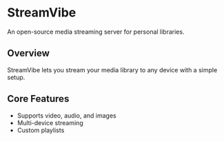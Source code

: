 # StreamVibe
An open-source media streaming server for personal libraries.
## Overview
StreamVibe lets you stream your media library to any device with a simple setup.
## Core Features
- Supports video, audio, and images
- Multi-device streaming
- Custom playlists
